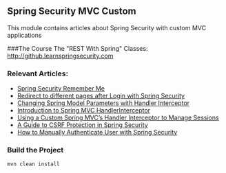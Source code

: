 ## Spring Security MVC Custom

This module contains articles about Spring Security with custom MVC applications

###The Course
The "REST With Spring" Classes: http://github.learnspringsecurity.com

### Relevant Articles: 
- [Spring Security Remember Me](https://www.baeldung.com/spring-security-remember-me)
- [Redirect to different pages after Login with Spring Security](https://www.baeldung.com/spring_redirect_after_login)
- [Changing Spring Model Parameters with Handler Interceptor](https://www.baeldung.com/spring-model-parameters-with-handler-interceptor)
- [Introduction to Spring MVC HandlerInterceptor](https://www.baeldung.com/spring-mvc-handlerinterceptor)
- [Using a Custom Spring MVC’s Handler Interceptor to Manage Sessions](https://www.baeldung.com/spring-mvc-custom-handler-interceptor)
- [A Guide to CSRF Protection in Spring Security](https://www.baeldung.com/spring-security-csrf)
- [How to Manually Authenticate User with Spring Security](https://www.baeldung.com/manually-set-user-authentication-spring-security)

### Build the Project
```
mvn clean install
```

